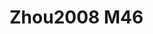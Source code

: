 <a name="material" />

# Zhou2008 M46
<script type="application/ld+json">
  {
    "@context": "https://schema.org/",
    "@type": "ChemicalSubstance",
    "http://purl.org/dc/terms/conformsTo":
      {
        "@type": "CreativeWork",
        "@id": "https://bioschemas.org/profiles/ChemicalSubstance/0.4-RELEASE/"
      },
    "@id": "https://egonw.github.io/nanowiki/nanowiki258.html#material",
    "name": "Zhou2008 M46",
    "sameAs: "http://127.0.0.1/mediawiki/index.php/Special:URIResolver/Zhou2008_M46"
  }
</script>

